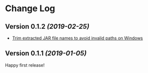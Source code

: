 Change Log
==========

Version 0.1.2 *(2019-02-25)*
------------------------------

- [Trim extracted JAR file names to avoid invalid paths on Windows](https://github.com/permissions-dispatcher/kompile-testing/pull/9)

Version 0.1.1 *(2019-01-05)*
------------------------------

Happy first release!
